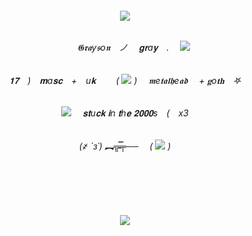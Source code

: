 




<h6 align="center">
<img src="https://64.media.tumblr.com/da5c91f365c2c7ae2eedacfd3050c02c/829408b5ef980534-ee/s540x810/2b4020c19b959bbb46ebac755109beff91b84e06.pnj"/>

<h6 align="center">

　　𝕲𝖗𝖆y𝖘o𝖓　ノ　 𝐠𝐫a𝐲　.　 <img src="https://64.media.tumblr.com/e3bb812e205a4ed1d69288401de47cb9/9226d5fa51148c7a-fc/s100x200/a6532f338ec288f146dddffe4254423a68bc49ad.gifv"/>

<h6 align="center">

𝟏𝟕　)　𝐦a𝐬𝐜　+　u𝐤　　 ( <img src="https://gifcity.carrd.co/assets/images/gallery94/5bdb3a81.gif?v=d32b0bb8"/> )　 𝖒e𝖙𝖆𝖑𝖍e𝖆𝖉 　+   𝐠o𝐭𝐡　𖤐 


<h6 align="center">

<img src="https://64.media.tumblr.com/bd07350707c055f76da8ee720f9f86cd/40413f7e689c669e-aa/s100x200/9f8cffed3fc6f7c5013cb39aee9a16e0ec23f5b2.gifv"/> 　𝐬𝐭u𝐜𝐤 𝐢n 𝐭h𝐞 𝟐𝟎𝟎𝟎s　(　x3

<h6 align="center">

(҂ `з´) ︻╦̵̵̿╤──  　( <img src="https://64.media.tumblr.com/a47e1590f634ce17a70eeefdf6e1a621/2e220f9d268f7399-74/s75x75_c1/f97b7fc5197699151f322e13161fc90321b6feb3.gifv"/> )  　

<h6 align="center">
 
 　 　 　 　 　 　 
 
　 　 　 　 　 
 
<img src="https://64.media.tumblr.com/fce55da55108f6ac3165303f0b7e9a69/b49ab3ddb3560cb3-9f/s1280x1920/04dc73be5ccd212d8fc0e0fccd1405151e992ff6.pnj"/>
